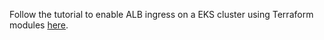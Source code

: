 Follow the tutorial to enable ALB ingress on a EKS cluster using Terraform modules 
[here](https://antonputra.com/amazon/create-eks-cluster-using-terraform-modules/#deploy-aws-load-balancer-controller).